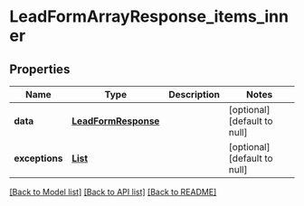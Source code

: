 # LeadFormArrayResponse_items_inner
## Properties

| Name | Type | Description | Notes |
|------------ | ------------- | ------------- | -------------|
| **data** | [**LeadFormResponse**](LeadFormResponse.md) |  | [optional] [default to null] |
| **exceptions** | [**List**](Exception.md) |  | [optional] [default to null] |

[[Back to Model list]](../README.md#documentation-for-models) [[Back to API list]](../README.md#documentation-for-api-endpoints) [[Back to README]](../README.md)

